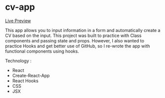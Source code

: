 # cv-app


[Live Preview](https://luhook04.github.io/cv-app/)

This app allows you to input information in a form and automatically create a CV based on the input. This project was built to practice with Class components and passing state and props. However, I also wanted to practice Hooks and get better use of GitHub, so I re-wrote the app with functional components using hooks.

Technology : 
- React
- Create-React-App
- React Hooks
- CSS
- JSX

